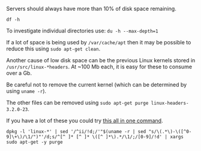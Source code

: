 Servers should always have more than 10% of disk space remaining.

`df -h`

To investigate individual directories use: `du -h --max-depth=1`

If a lot of space is being used by `/var/cache/apt` then it may be possible to reduce this using `sudo apt-get clean`.

Another cause of low disk space can be the previous Linux kernels stored in `/usr/src/linux-*headers`.
At ~100 Mb each, it is easy for these to consume over a Gb.

Be careful not to remove the current kernel (which can be determined by using `uname -r`).

The other files can be removed using `sudo apt-get purge linux-headers-3.2.0-23`.

If you have a lot of these you could try [this all in one command](https://ubuntugenius.wordpress.com/2011/01/08/ubuntu-cleanup-how-to-remove-all-unused-linux-kernel-headers-images-and-modules/).

```
dpkg -l 'linux-*' | sed '/^ii/!d;/'"$(uname -r | sed "s/\(.*\)-\([^0-9]\+\)/\1/")"'/d;s/^[^ ]* [^ ]* \([^ ]*\).*/\1/;/[0-9]/!d' | xargs sudo apt-get -y purge

```
